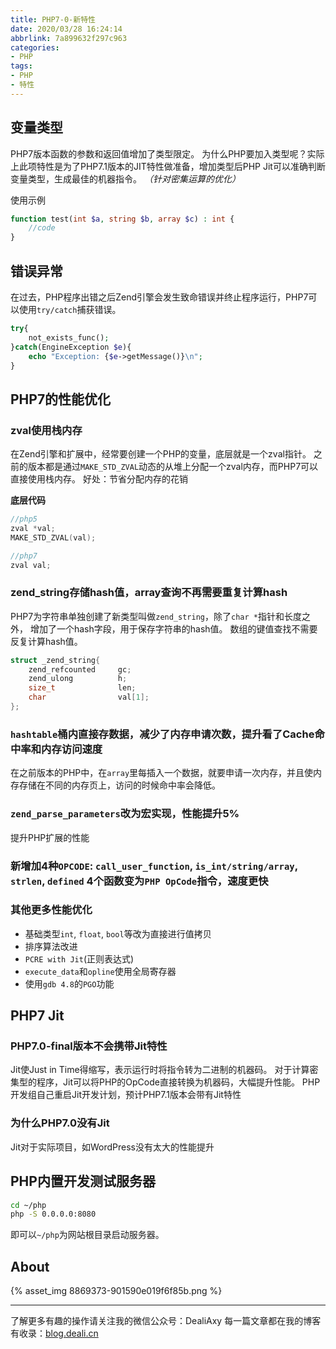 ```yaml
---
title: PHP7-0-新特性
date: 2020/03/28 16:24:14
abbrlink: 7a899632f297c963
categories:
- PHP
tags:
- PHP
- 特性
---
```

## 变量类型
PHP7版本函数的参数和返回值增加了类型限定。
为什么PHP要加入类型呢？实际上此项特性是为了PHP7.1版本的JIT特性做准备，增加类型后PHP Jit可以准确判断变量类型，生成最佳的机器指令。
*（针对密集运算的优化）*

使用示例
```php
function test(int $a, string $b, array $c) : int {
    //code
}
```

## 错误异常
在过去，PHP程序出错之后Zend引擎会发生致命错误并终止程序运行，PHP7可以使用`try/catch`捕获错误。

```php
try{
    not_exists_func();
}catch(EngineException $e){
    echo "Exception: {$e->getMessage()}\n";
}
```


## PHP7的性能优化
### zval使用栈内存
在Zend引擎和扩展中，经常要创建一个PHP的变量，底层就是一个zval指针。
之前的版本都是通过`MAKE_STD_ZVAL`动态的从堆上分配一个zval内存，而PHP7可以直接使用栈内存。
好处：节省分配内存的花销

**底层代码**
```c
//php5
zval *val;
MAKE_STD_ZVAL(val);

//php7
zval val;
```

### zend_string存储hash值，array查询不再需要重复计算hash
PHP7为字符串单独创建了新类型叫做`zend_string`，除了`char *`指针和长度之外，
增加了一个hash字段，用于保存字符串的hash值。
数组的键值查找不需要反复计算hash值。


```c++
struct _zend_string{
    zend_refcounted     gc;
    zend_ulong          h;
    size_t              len;
    char                val[1];
};
```


### `hashtable`桶内直接存数据，减少了内存申请次数，提升看了Cache命中率和内存访问速度
在之前版本的PHP中，在`array`里每插入一个数据，就要申请一次内存，并且使内存存储在不同的内存页上，访问的时候命中率会降低。

### `zend_parse_parameters`改为宏实现，性能提升5%
提升PHP扩展的性能

### 新增加4种`OPCODE`: `call_user_function`, `is_int/string/array`, `strlen`, `defined` 4个函数变为`PHP OpCode`指令，速度更快

### 其他更多性能优化
- 基础类型`int`, `float`, `bool`等改为直接进行值拷贝
- 排序算法改进
- `PCRE with Jit`(正则表达式)
- `execute_data`和`opline`使用全局寄存器
- 使用`gdb 4.8`的`PGO`功能




## PHP7 Jit
### PHP7.0-final版本不会携带Jit特性
Jit使Just in Time得缩写，表示运行时将指令转为二进制的机器码。
对于计算密集型的程序，Jit可以将PHP的OpCode直接转换为机器码，大幅提升性能。
PHP开发组自己重启Jit开发计划，预计PHP7.1版本会带有Jit特性

### 为什么PHP7.0没有Jit
Jit对于实际项目，如WordPress没有太大的性能提升


## PHP内置开发测试服务器
```bash
cd ~/php
php -S 0.0.0.0:8080
```
即可以`~/php`为网站根目录启动服务器。

## About
{% asset_img 8869373-901590e019f6f85b.png %}

---------------
了解更多有趣的操作请关注我的微信公众号：DealiAxy
每一篇文章都在我的博客有收录：[blog.deali.cn](http://blog.deali.cn)

